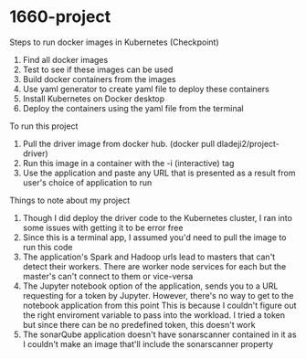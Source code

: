 # 1660-project

Steps to run docker images in Kubernetes (Checkpoint)

1. Find all docker images
2. Test to see if these images can be used
3. Build docker containers from the images
4. Use yaml generator to create yaml file to deploy these containers
5. Install Kubernetes on Docker desktop
6. Deploy the containers using the yaml file from the terminal



To run this project

1. Pull the driver image from docker hub. (docker pull dladeji2/project-driver)
2. Run this image in a container with the -i (interactive) tag
3. Use the application and paste any URL that is presented as a result from user's choice of application to run


Things to note about my project

1. Though I did deploy the driver code to the Kubernetes cluster, I ran into some issues with getting it to be error free
2. Since this is a terminal app, I assumed you'd need to pull the image to run this code
3. The application's Spark and Hadoop urls lead to masters that can't detect their workers. There are worker node services for each but the master's can't connect to them or vice-versa
4. The Jupyter notebook option of the application, sends you to a URL requesting for a token by Jupyter. However, there's no way to get to the notebook application from this point
This is because I couldn't figure out the right enviroment variable to pass into the workload. I tried a token but since there can be no predefined token, this doesn't work
5. The sonarQube application doesn't have sonarscanner contained in it as I couldn't make an image that'll include the sonarscanner property
